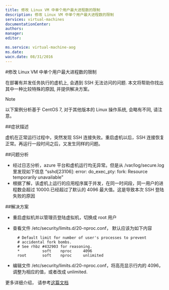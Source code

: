 ```yaml
---
title: 修改 Linux VM 中单个用户最大进程数的限制
description: 修改 Linux VM 中单个用户最大进程数的限制
services: virtual-machines
documentationCenter: 
authors: 
manager: 
editor: 

ms.service: virtual-machine-aog
ms.date: 
wacn.date: 08/31/2016
---
```


#修改 Linux VM 中单个用户最大进程数的限制

在部署有并发任务执行的虚机上, 会遇到 SSH 无法访问的问题. 本文将帮助你找出其中一种比较特殊的原因, 并提供解决方案。  
>[!NOTE]
> 以下案例分析基于 CentOS 7, 对于其他版本的 Linux 操作系统, 会略有不同, 请注意。

##症状描述

虚机在正常运行过程中，突然发现 SSH 连接失败。重启虚机以后，SSH 连接恢复正常。再运行一段时间之后，又发生同样的问题。

##问题分析

- 经过日志分析，azure 平台和虚机运行均无异常。但是从 /var/log/secure.log 里发现如下信息 “sshd[23106]: error: do_exec_pty: fork: Resource temporarily unavailable”
- 根据了解，该虚机上运行的应用程序属于并发，在同一时间段，同一用户的进程数会超过 10000.已经超过了默认的 4096 最大值。这是导致本次 SSH 登陆失败的原因

##解决方案

- 重启虚拟机并以管理员登陆虚拟机，切换成 root 用户
- 查看文件 /etc/security/limits.d/20-nproc.conf， 默认应该为如下内容

        # Default limit for number of user's processes to prevent
        # accidental fork bombs.
        # See rhbz #432903 for reasoning.	
        *          soft    nproc     4096
        root       soft    nproc     unlimited

- 编辑文件 /etc/security/limits.d/20-nproc.conf，将高亮显示行内的 4096，调整为相应的值，或者改成 unlimited.

更多详细介绍， 请参考[这篇文档](https://access.redhat.com/documentation/en-US/Red_Hat_Enterprise_Linux/7/html/Migration_Planning_Guide/sect-Red_Hat_Enterprise_Linux-Migration_Planning_Guide-System_Management.html)